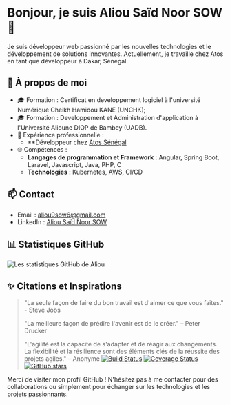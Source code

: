 # Bonjour, je suis Aliou Saïd Noor SOW 👋

Je suis développeur web passionné par les nouvelles technologies et le développement de solutions innovantes. Actuellement, je travaille chez Atos en tant que développeur à Dakar, Sénégal.

## 🌟 À propos de moi
- 🎓 Formation : Certificat en developpement logiciel à l'université Numérique Cheikh Hamidou KANE (UNCHK);
- 🎓 Formation : Developpement et Administration d'application à l'Université Alioune DIOP de Bambey (UADB).
- 💼 Expérience professionnelle :
  - **Développeur chez [Atos Sénégal](https://atos.net/)
- 🌐 Compétences :
  - **Langages de programmation et Framework** : Angular, Spring Boot, Laravel, Javascript, Java, PHP, C
  - **Technologies** : Kubernetes, AWS, CI/CD

## 📫 Contact
- Email : [aliou9sow6@gmail.com](mailto:aliou9sow6@gmail.com)
- LinkedIn : [Aliou Saïd Noor SOW](https://www.linkedin.com/in/aliou-saidou-nourou-sow-054084228/)

## 📊 Statistiques GitHub
![Les statistiques GitHub de Aliou](https://github-readme-stats.vercel.app/api?username=aliou9sow6&show_icons=true&theme=radical)

## ✨ Citations et Inspirations
> "La seule façon de faire du bon travail est d'aimer ce que vous faites." - Steve Jobs
>
> "La meilleure façon de prédire l'avenir est de le créer." – Peter Drucker
>
> "L'agilité est la capacité de s'adapter et de réagir aux changements. La flexibilité et la résilience sont des éléments clés de la réussite des projets agiles." – Anonyme
[![Build Status](https://travis-ci.org/user/repo.svg?branch=master)](https://travis-ci.org/user/repo)
[![Coverage Status](https://coveralls.io/repos/github/user/repo/badge.svg?branch=master)](https://coveralls.io/repos/github/user/repo?branch=master)
[![GitHub stars](https://img.shields.io/github/stars/user/repo.svg)](https://github.com/user/repo/stargazers)

Merci de visiter mon profil GitHub ! N'hésitez pas à me contacter pour des collaborations ou simplement pour échanger sur les technologies et les projets passionnants.
